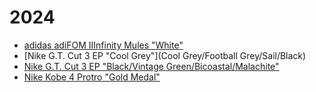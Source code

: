 # 2024

- [adidas adiFOM IIInfinity Mules "White"]()
- [Nike G.T. Cut 3 EP "Cool Grey"](Cool Grey/Football Grey/Sail/Black)
- [Nike G.T. Cut 3 EP "Black/Vintage Green/Bicoastal/Malachite"]()
- [Nike Kobe 4 Protro "Gold Medal"]()

